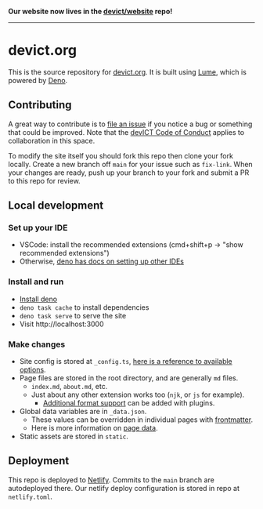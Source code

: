 **Our website now lives in the [devict/website](https://github.com/devict/website) repo!**

---

# devict.org

This is the source repository for [devict.org](http://devict.org). It is built using [Lume][lume], which is powered by [Deno][deno].

## Contributing

A great way to contribute is to [file an issue][issues] if you notice a bug or something that could be improved. Note that the [devICT Code of Conduct](https://devict.org/conduct) applies to collaboration in this space.

To modify the site itself you should fork this repo then clone your fork locally. Create a new branch off `main` for your issue such as `fix-link`. When your changes are ready, push up your branch to your fork and submit a PR to this repo for review.

## Local development

### Set up your IDE

- VSCode: install the recommended extensions (cmd+shift+p -> "show recommended extensions")
- Otherwise, [deno has docs on setting up other IDEs][deno-ide-setup]

### Install and run

- [Install deno][deno-install]
- `deno task cache` to install dependencies
- `deno task serve` to serve the site
- Visit http://localhost:3000

### Make changes

- Site config is stored at `_config.ts`, [here is a reference to available options](https://lume.land/docs/advanced/cheatsheet/).
- Page files are stored in the root directory, and are generally `md` files.
  - `index.md`, `about.md`, etc.
  - Just about any other extension works too (`njk`, or `js` for example).
    - [Additional format support](https://lume.land/docs/getting-started/page-formats/) can be added with plugins.
- Global data variables are in `_data.json`.
  - These values can be overridden in individual pages with [frontmatter](https://lume.land/docs/getting-started/page-data/).
  - Here is more information on [page data](https://lume.land/docs/getting-started/shared-data/).
- Static assets are stored in `static`.


## Deployment

This repo is deployed to [Netlify][netlify]. Commits to the `main` branch are autodeployed there. Our netlify deploy configuration is stored in repo at `netlify.toml`.

[lume]: https://lume.land "Lume"
[deno]: https://deno.land "Deno"
[netlify]: https://netlify.com "Netlify"
[issues]: https://github.com/devict/devict.org/issues "devICT.org issues"
[deno-ide-setup]: https://docs.deno.com/runtime/manual/getting_started/setup_your_environment#using-an-editoride "Deno IDE setup"
[deno-install]: https://docs.deno.com/runtime/manual/getting_started/installation "Install Deno"
